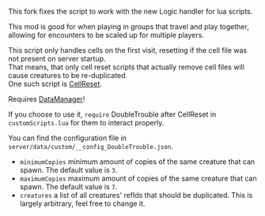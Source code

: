 This fork fixes the script to work with the new Logic handler for lua scripts.

This mod is good for when playing in groups that travel and play together, allowing for encounters to be scaled up for multiple players.

This script only handles cells on the first visit, resetting if the cell file was not present on server startup.  
That means, that only cell reset scripts that actually remove cell files will cause creatures to be re-duplicated.  
One such script is [CellReset](https://github.com/tes3mp-scripts/CellReset).

Requires [DataManager](https://github.com/tes3mp-scripts/DataManager)!

If you choose to use it, `require` DoubleTrouble after CellReset in `customScripts.lua` for them to interact properly.

You can find the configuration file in `server/data/custom/__config_DoubleTrouble.json`.
* `minimumCopies` minimum amount of copies of the same creature that can spawn. The default value is `3`.
* `maximumCopies` maximum amount of copies of the same creature that can spawn. The default value is `7`.
* `creatures` a list of all creatures' refIds that should be duplicated. This is largely arbitrary, feel free to change it.
